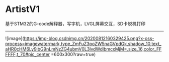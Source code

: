 # ArtistV1
基于STM32的G-code解释器，写字机，LVGL屏幕交互，SD卡脱机打印

---

![image](https://img-blog.csdnimg.cn/20200812160329425.png?x-oss-process=imagewatermark,type_ZmFuZ3poZW5naGVpdGk,shadow_10,text_aHR0cHM6Ly9ibG9nLmNzZG4ubmV0L3lvdWdlbmcxMjM=,size_16,color_FFFFFF,t_70#pic_center =600x300?raw=true)



